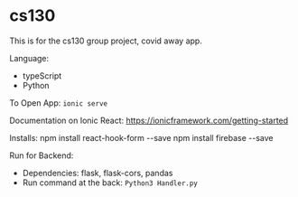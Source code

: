 # cs130
This is for the cs130 group project, covid away app. 

Language:
  * typeScript
  * Python
  
To Open App:
  ```ionic serve```

Documentation on Ionic React:
  https://ionicframework.com/getting-started

Installs:
  npm install react-hook-form --save
  npm install firebase --save


Run for Backend:
 * Dependencies:
    flask, flask-cors, pandas
 * Run command at the back:
    ```Python3 Handler.py```